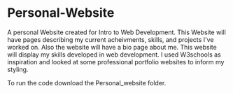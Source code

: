 # Personal-Website

A personal Website created for Intro to Web Development. This Website will have pages describing my current acheivments, skills, and projects I've worked on. Also the website will have a bio page about me.
This website will display my skills developed in web development. I used W3schools as inspiration and looked at some professional portfolio websites to inform my styling.

To run the code download the Personal_website folder.
